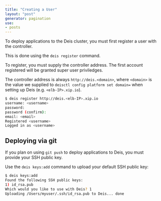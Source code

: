 ```yaml
---
title: "Creating a User"
layout: "post"
generator: pagination
use:
- posts
---
```


To deploy applications to the Deis cluster, you must first register a user with the controller.

This is done using the `deis register` command.

To register, you must supply the controller address. The first account registered will
be granted super user priviledges.

The controller address is always `http://deis.<domain>`, where `<domain>` is the value
 we supplied to `deisctl config platform set domain=` when setting up Deis (e.g. `<elb-IP>.xip.io`).

```sh
$ deis register http://deis.<elb-IP>.xip.io
username: <username>
password:
password (confirm):
email: <email>
Registered <username>
Logged in as <username>
```

## Deploying via git

If you plan on using `git push` to deploy applications to Deis, you must provide your SSH public key. 

Use the `deis keys:add` command to upload your default SSH public key:

```sh
$ deis keys:add
Found the following SSH public keys:
1) id_rsa.pub
Which would you like to use with Deis? 1
Uploading /Users/myuser/.ssh/id_rsa.pub to Deis... done
```
